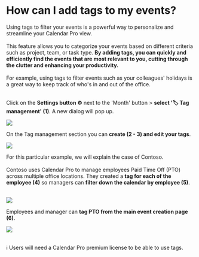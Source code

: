 # How can I add tags to my events?

<p class="no-margin">Using tags to filter your events is a powerful way to personalize and streamline your Calendar Pro view. <br><br>This feature allows you to categorize your events based on different criteria such as project, team, or task type. <b>By adding tags, you can quickly and efficiently find the events that are most relevant to you, cutting through the clutter and enhancing your productivity.</b><br><br>For example, using tags to filter events such as your colleagues' holidays is a great way to keep track of who's in and out of the office.</p>
<p class="no-margin"><br>Click on the <b>Settings button ⚙️</b> next to the 'Month' button &gt; <b>select '🏷️ Tag management' (1)</b>. A new dialog will pop up.</p>
<p class="no-margin"></p>
<div class="intercom-container"><img src="/assets/img/teams-pro/image_106.png"></div><p class="no-margin">On the Tag management section you can <b>create (2 - 3) and edit your tags</b>.</p>
<p class="no-margin"></p>
<div class="intercom-container"><img src="/assets/img/teams-pro/image_107.png"></div><p class="no-margin"></p>
<p class="no-margin">For this particular example, we will explain the case of Contoso.<br><br>Contoso uses Calendar Pro to manage employees Paid Time Off (PTO) across multiple office locations. They created a <b>tag for each of the employee (4)</b> so managers can <b>filter down the calendar by employee (5)</b>.<br><br></p>
<div class="intercom-container"><img src="/assets/img/teams-pro/image_108.png"></div><p class="no-margin"></p>
<p class="no-margin">Employees and manager can <b>tag PTO from the main event creation page (6)</b>. </p>
<p class="no-margin"></p>
<div class="intercom-container"><img src="/assets/img/teams-pro/image_109.png"></div><p class="no-margin"><br>ℹ️ Users will need a Calendar Pro premium license to be able to use tags.</p>
<p class="no-margin"></p>

<Hubspot />

